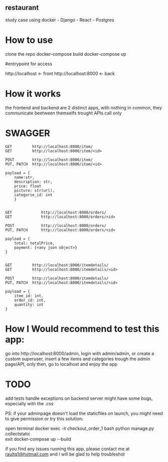## restaurant
study case using docker - Django - React - Postgres


# How to use

clone the repo
docker-compose build
docker-compose up


#entrypoint for access

http://localhost <- front
http://localhost:8000 <- back


# How it works

the frontend and backend are 2 distinct apps, with nothing in common, they communicate beetween themselfs trought APIs call only


# SWAGGER

    GET         http://localhost:8000/item/
    GET         http://localhost:8000/item/<id>

    POST        http://localhost:8000/item/ 
    PUT, PATCH  http://localhost:8000/item/<id> 

    payload = {
        name:str,
        description: str,
        price: float
        picture: str(url),
        categorie_id: int
        }
    

    GET             http://localhost:8000/orders/
    GET             http://localhost:8000/orders/<id>

    POST            http://localhost:8000/orders/ 
    PUT, PATCH      http://localhost:8000/orders/<id>

    payload = {
        total: totalPrice,
        payment: {<any json object>}
    }


    GET         http://localhost:8000/itemdetails/
    GET         http://localhost:8000/itemdetails/<id>

    POST        http://localhost:8000/itemdetails/ 
    PUT, PATCH  http://localhost:8000/itemdetails/<id> 
    
    payload = {
        item_id: int,
        order_id: int,
        quantity: int
    }


# How I Would recommend to test this app:

go into http://localhost:8000/admin, login with admin/admin, or create a custom superuser, insert a few items and categories trough the admin page/API, only then, go to localhost and enjoy the app




# TODO

add tests
handle exceptions on backend server
might have some bugs, especially with the .css



PS: if your adminpage doesn't load the staticfiles on launch, you might need to give permission or try this solution:

open terminal
docker exec -it checkout_order_1 bash
python manage.py collectstatic  
exit
docker-compose up --build


if you find any issues running this app, please contact me at raultq1@hotmail.com and I will be glad to help troubleshot